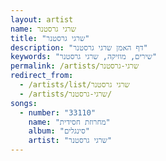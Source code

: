 ```yaml
---
layout: artist
name: שרגי גרסטנר
title: "שרגי גרסטנר"
description: "דף האמן שרגי גרסטנר"
keywords: "שירים, מוזיקה, שרגי גרסטנר"
permalink: /artists/שרגי-גרסטנר
redirect_from:
  - /artists/list/שרגי גרסטנר
  - /artists/שרגי-גרסטנר/
songs:
  - number: "33110"
    name: "מחרוזת חסידית"
    album: "סינגלים"
    artist: "שרגי גרסטנר"
---
```

